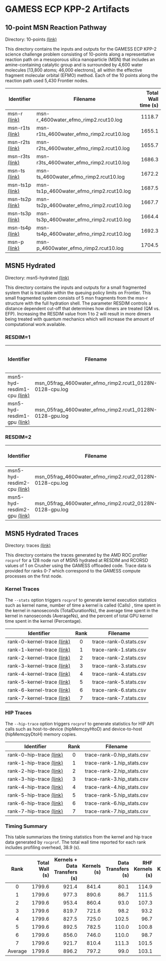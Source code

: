 # GAMESS ECP KPP-2 Artifacts

## 10-point MSN Reaction Pathway

Directory: 10-points [(link)](https://github.com/gms-bbg/ecp-kpp2/tree/main/10-points)

This directory contains the inputs and outputs for the GAMESS ECP KPP-2 science challenge problem consisting of 10-points along a representative reaction path on a mesoporous silica nanoparticle (MSN) that includes an amine-containing catalytic group and is surrounded by 4,600 water molecules [13,800 atoms; 46,000 electrons], all within the effective fragment molecular orbital (EFMO) method. Each of the 10 points along the reaction path used 5,430 Frontier nodes.

| Identifier | Filename | Total Wall time (s) |
|------------|----------|-------:|
| msn-r    [(link)](https://raw.githubusercontent.com/gms-bbg/ecp-kpp2/main/10-points/msn-r_4600water_efmo_rimp2.rcut10.log) | msn-r\_4600water\_efmo\_rimp2.rcut10.log    | 1118.7 |
| msn-r1ts [(link)](https://raw.githubusercontent.com/gms-bbg/ecp-kpp2/main/10-points/msn-r_4600water_efmo_rimp2.rcut10.log) | msn-r1ts\_4600water\_efmo\_rimp2.rcut10.log | 1655.1 |
| msn-r2ts [(link)](https://raw.githubusercontent.com/gms-bbg/ecp-kpp2/main/10-points/msn-r_4600water_efmo_rimp2.rcut10.log) | msn-r2ts\_4600water\_efmo\_rimp2.rcut10.log | 1655.7 |
| msn-r3ts [(link)](https://raw.githubusercontent.com/gms-bbg/ecp-kpp2/main/10-points/msn-r_4600water_efmo_rimp2.rcut10.log) | msn-r3ts\_4600water\_efmo\_rimp2.rcut10.log | 1686.3 |
| msn-ts   [(link)](https://raw.githubusercontent.com/gms-bbg/ecp-kpp2/main/10-points/msn-r_4600water_efmo_rimp2.rcut10.log) | msn-ts\_4600water\_efmo\_rimp2.rcut10.log   | 1672.2 |
| msn-ts1p [(link)](https://raw.githubusercontent.com/gms-bbg/ecp-kpp2/main/10-points/msn-r_4600water_efmo_rimp2.rcut10.log) | msn-ts1p\_4600water\_efmo\_rimp2.rcut10.log | 1687.5 |
| msn-ts2p [(link)](https://raw.githubusercontent.com/gms-bbg/ecp-kpp2/main/10-points/msn-r_4600water_efmo_rimp2.rcut10.log) | msn-ts2p\_4600water\_efmo\_rimp2.rcut10.log | 1667.7 |
| msn-ts3p [(link)](https://raw.githubusercontent.com/gms-bbg/ecp-kpp2/main/10-points/msn-r_4600water_efmo_rimp2.rcut10.log) | msn-ts3p\_4600water\_efmo\_rimp2.rcut10.log | 1664.4 |
| msn-ts4p [(link)](https://raw.githubusercontent.com/gms-bbg/ecp-kpp2/main/10-points/msn-r_4600water_efmo_rimp2.rcut10.log) | msn-ts4p\_4600water\_efmo\_rimp2.rcut10.log | 1692.3 |
| msn-p    [(link)](https://raw.githubusercontent.com/gms-bbg/ecp-kpp2/main/10-points/msn-r_4600water_efmo_rimp2.rcut10.log) | msn-p\_4600water\_efmo\_rimp2.rcut10.log    | 1704.5 |

## MSN5 Hydrated

Directory: msn5-hydrated [(link)](https://github.com/gms-bbg/ecp-kpp2/tree/main/msn5-hydrated)

This directory contains the inputs and outputs for a small fragmented system that is tractable within the queuing policy limits on Frontier. This small fragmented system consists of 5 msn fragments from the msn-r structure with the full hydration shell. The parameter RESDIM controls a distance dependent cut-off that determines how dimers are treated (QM vs. EFP). Increasing the RESDIM value from 1 to 2 will result in more dimers being treated with quantum mechanics which will increase the amount of computational work available.

### RESDIM=1

| Identifier | Filename | Total Wall time (s) | Speed-up (x) |
|------------|----------|--------------------:|:------------:|
| msn5-hyd-resdim1-cpu [(link)](https://raw.githubusercontent.com/gms-bbg/ecp-kpp2/main/msn5-hydrated/msn_05frag_4600water_efmo_rimp2.rcut1_0128N-0128-cpu.log) | msn\_05frag\_4600water\_efmo\_rimp2.rcut1_0128N-0128-cpu.log | 8002.7 |     |
| msn5-hyd-resdim1-gpu [(link)](https://raw.githubusercontent.com/gms-bbg/ecp-kpp2/main/msn5-hydrated/msn_05frag_4600water_efmo_rimp2.rcut1_0128N-0128-gpu.log) | msn\_05frag\_4600water\_efmo\_rimp2.rcut1_0128N-0128-gpu.log | 1760.7 | 4.6 |

### RESDIM=2

| Identifier | Filename | Total Wall time (s) | Speed-up (x) |
|------------|----------|--------------------:|:------------:|
| msn5-hyd-resdim2-cpu [(link)](https://raw.githubusercontent.com/gms-bbg/ecp-kpp2/main/msn5-hydrated/msn_05frag_4600water_efmo_rimp2.rcut2_0128N-0128-cpu.log) | msn\_05frag\_4600water\_efmo\_rimp2.rcut2\_0128N-0128-cpu.log | 10442.7 |     |
| msn5-hyd-resdim2-gpu [(link)](https://raw.githubusercontent.com/gms-bbg/ecp-kpp2/main/msn5-hydrated/msn_05frag_4600water_efmo_rimp2.rcut2_0128N-0128-gpu.log) | msn\_05frag\_4600water\_efmo\_rimp2.rcut2\_0128N-0128-gpu.log |  2132.6 | 4.9 |

## MSN5 Hydrated Traces

Directory: traces [(link)](https://github.com/gms-bbg/ecp-kpp2/tree/main/traces)

This directory contains the traces generated by the AMD ROC profiler `rocprof` for a 128 node run of MSN5 hydrated at RESDIM and RCORSD values of 1 on Crusher using the GAMESS offloaded code. Trace data is provided for ranks 0-7 which correspond to the GAMESS compute processes on the first node.

### Kernel Traces

The `--stats` option triggers `rocprof` to generate kernel execution statistics such as kernel name, number of time a kernel is called (Calls) , time spent in the kernel in nanoseconds (TotalDurationNs), the average time spent in the kernel in nanoseconds (AverageNs), and the percent of total GPU kernel time spent in the kernel (Percentage). 

| Identifier          | Rank | Filename |
|---------------------|:----:|------------------------|
| rank-0-kernel-trace [(link)](https://github.com/gms-bbg/ecp-kpp2/blob/main/traces/trace-rank-0.stats.csv) | 0    | trace-rank-0.stats.csv |
| rank-1-kernel-trace [(link)](https://github.com/gms-bbg/ecp-kpp2/blob/main/traces/trace-rank-1.stats.csv) | 1    | trace-rank-1.stats.csv |
| rank-2-kernel-trace [(link)](https://github.com/gms-bbg/ecp-kpp2/blob/main/traces/trace-rank-2.stats.csv) | 2    | trace-rank-2.stats.csv |
| rank-3-kernel-trace [(link)](https://github.com/gms-bbg/ecp-kpp2/blob/main/traces/trace-rank-3.stats.csv) | 3    | trace-rank-3.stats.csv |
| rank-4-kernel-trace [(link)](https://github.com/gms-bbg/ecp-kpp2/blob/main/traces/trace-rank-4.stats.csv) | 4    | trace-rank-4.stats.csv |
| rank-5-kernel-trace [(link)](https://github.com/gms-bbg/ecp-kpp2/blob/main/traces/trace-rank-5.stats.csv) | 5    | trace-rank-5.stats.csv |
| rank-6-kernel-trace [(link)](https://github.com/gms-bbg/ecp-kpp2/blob/main/traces/trace-rank-6.stats.csv) | 6    | trace-rank-6.stats.csv |
| rank-7-kernel-trace [(link)](https://github.com/gms-bbg/ecp-kpp2/blob/main/traces/trace-rank-7.stats.csv) | 7    | trace-rank-7.stats.csv |

### HIP Traces

The `--hip-trace` option triggers `rocprof` to generate statistics for HIP API calls such as host-to-device (hipMemcpyHtoD) and device-to-host (hipMemcpyDtoH) memory copies.

| Identifier       | Rank | Filename                   |
|------------------|:----:|----------------------------|
| rank-0-hip-trace [(link)](https://github.com/gms-bbg/ecp-kpp2/blob/main/traces/trace-rank-0.hip_stats.csv) | 0    | trace-rank-0.hip_stats.csv |
| rank-1-hip-trace [(link)](https://github.com/gms-bbg/ecp-kpp2/blob/main/traces/trace-rank-1.hip_stats.csv) | 1    | trace-rank-1.hip_stats.csv |
| rank-2-hip-trace [(link)](https://github.com/gms-bbg/ecp-kpp2/blob/main/traces/trace-rank-2.hip_stats.csv) | 2    | trace-rank-2.hip_stats.csv |
| rank-3-hip-trace [(link)](https://github.com/gms-bbg/ecp-kpp2/blob/main/traces/trace-rank-3.hip_stats.csv) | 3    | trace-rank-3.hip_stats.csv |
| rank-4-hip-trace [(link)](https://github.com/gms-bbg/ecp-kpp2/blob/main/traces/trace-rank-4.hip_stats.csv) | 4    | trace-rank-4.hip_stats.csv |
| rank-5-hip-trace [(link)](https://github.com/gms-bbg/ecp-kpp2/blob/main/traces/trace-rank-5.hip_stats.csv) | 5    | trace-rank-5.hip_stats.csv |
| rank-6-hip-trace [(link)](https://github.com/gms-bbg/ecp-kpp2/blob/main/traces/trace-rank-6.hip_stats.csv) | 6    | trace-rank-6.hip_stats.csv |
| rank-7-hip-trace [(link)](https://github.com/gms-bbg/ecp-kpp2/blob/main/traces/trace-rank-7.hip_stats.csv) | 7    | trace-rank-7.hip_stats.csv |

### Timing Summary

This table summarizes the timing statistics from the kernel and hip trace data generated by `rocprof`. The total wall time reported for each rank includes profiling overhead, 38.9 (s).

| Rank    | Total Wall (s) | Kernels + Data Transfers (s) | Kernels (s) | Data Transfers (s) | RHF Kernels (s) | CPHF Kernels (s) | TDHF Kernels (s) | RIMP2 Kernels (s) | HIPBLAS Kernels (s) | Host-to-Device (s) | Device-to-Host (s) | 
|:-------:|-------:|------:|------:|------:|------:|----:|------:|-----:|-----:|-----:|-----:|
|        0| 1799.6 | 921.4 | 841.4 |  80.1 | 114.9 | 0.6 | 620.9 | 10.4 | 44.5 | 52.3 | 27.7 |
|        1| 1799.6 | 977.3 | 890.6 |  86.7 | 111.5 | 3.7 | 662.2 | 13.1 | 50.1 | 58.8 | 27.9 |
|        2| 1799.6 | 953.4 | 860.4 |  93.0 | 107.3 | 2.3 | 633.4 | 16.2 | 51.2 | 65.1 | 27.9 |
|        3| 1799.6 | 819.7 | 721.6 |  98.2 |  93.2 | 4.2 | 506.0 | 18.8 | 59.4 | 70.1 | 28.1 |
|        4| 1799.6 | 827.5 | 725.0 | 102.5 |  96.7 | 4.9 | 505.2 | 21.2 | 57.1 | 76.1 | 26.4 |
|        5| 1799.6 | 892.5 | 782.5 | 110.0 | 100.8 | 6.5 | 550.5 | 22.7 | 61.9 | 82.6 | 27.4 |
|        6| 1799.6 | 856.0 | 746.0 | 110.0 |  98.7 | 5.4 | 512.0 | 24.1 | 65.8 | 83.3 | 26.7 |
|        7| 1799.6 | 921.7 | 810.4 | 111.3 | 101.5 | 0.5 | 563.1 | 25.8 | 69.5 | 83.9 | 27.5 |
| Average | 1799.6 | 896.2 | 797.2 |  99.0 | 103.1 | 8.5 | 569.2 | 19.0 | 57.4 | 71.5 | 27.5 |
